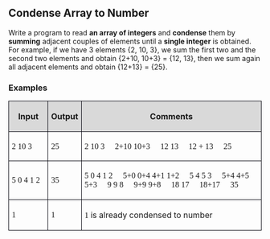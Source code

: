 <H2 LANG="bg-BG" CLASS="western"><SPAN LANG="en-US">Condense
	Array to Number</SPAN></H2>

<P STYLE="margin-top: 0.06in">Write a program to read <B>an array of
integers</B> and <B>condense</B> them by <B>summing</B> adjacent
couples of elements until a <B>single integer</B> is obtained. For
example, if we have 3 elements {2, 10, 3}, we sum the first two and
the second two elements and obtain {2+10, 10+3} = {12, 13}, then we
sum again all adjacent elements and obtain {12+13} = {25}.</P>
<H3 CLASS="western">Examples</H3>
<TABLE WIDTH=688 CELLPADDING=4 CELLSPACING=0>
	<COL WIDTH=83>
	<COL WIDTH=54>
	<COL WIDTH=525>
	<TR>
		<TD WIDTH=83 BGCOLOR="#d9d9d9" STYLE="border: 1px solid #00000a; padding-top: 0.04in; padding-bottom: 0.04in; padding-left: 0.06in; padding-right: 0.06in">
			<P ALIGN=CENTER><B>Input</B></P>
		</TD>
		<TD WIDTH=54 BGCOLOR="#d9d9d9" STYLE="border: 1px solid #00000a; padding-top: 0.04in; padding-bottom: 0.04in; padding-left: 0.06in; padding-right: 0.06in">
			<P ALIGN=CENTER><B>Output</B></P>
		</TD>
		<TD WIDTH=525 BGCOLOR="#d9d9d9" STYLE="border: 1px solid #00000a; padding-top: 0.04in; padding-bottom: 0.04in; padding-left: 0.06in; padding-right: 0.06in">
			<P ALIGN=CENTER><B>Comments</B></P>
		</TD>
	</TR>
	<TR>
		<TD WIDTH=83 STYLE="border: 1px solid #00000a; padding-top: 0.04in; padding-bottom: 0.04in; padding-left: 0.06in; padding-right: 0.06in">
			<P><FONT FACE="Consolas, serif">2 10 3</FONT></P>
		</TD>
		<TD WIDTH=54 STYLE="border: 1px solid #00000a; padding-top: 0.04in; padding-bottom: 0.04in; padding-left: 0.06in; padding-right: 0.06in">
			<P><FONT FACE="Consolas, serif">25</FONT></P>
		</TD>
		<TD WIDTH=525 STYLE="border: 1px solid #00000a; padding-top: 0.04in; padding-bottom: 0.04in; padding-left: 0.06in; padding-right: 0.06in">
			<P><FONT FACE="Consolas, serif">2 10 3 </FONT><FONT FACE="Wingdings, serif"></FONT><FONT FACE="Consolas, serif">
			2+10 10+3 </FONT><FONT FACE="Wingdings, serif"></FONT><FONT FACE="Consolas, serif">
			12 13 </FONT><FONT FACE="Wingdings, serif"></FONT><FONT FACE="Consolas, serif">
			12 + 13 </FONT><FONT FACE="Wingdings, serif"></FONT><FONT FACE="Consolas, serif">
			25</FONT></P>
		</TD>
	</TR>
	<TR>
		<TD WIDTH=83 STYLE="border: 1px solid #00000a; padding-top: 0.04in; padding-bottom: 0.04in; padding-left: 0.06in; padding-right: 0.06in">
			<P><FONT FACE="Consolas, serif">5 0 4 1 2</FONT></P>
		</TD>
		<TD WIDTH=54 STYLE="border: 1px solid #00000a; padding-top: 0.04in; padding-bottom: 0.04in; padding-left: 0.06in; padding-right: 0.06in">
			<P><FONT FACE="Consolas, serif">35</FONT></P>
		</TD>
		<TD WIDTH=525 STYLE="border: 1px solid #00000a; padding-top: 0.04in; padding-bottom: 0.04in; padding-left: 0.06in; padding-right: 0.06in">
			<P><FONT FACE="Consolas, serif">5 0 4 1 2 </FONT><FONT FACE="Wingdings, serif"></FONT><FONT FACE="Consolas, serif">
			5+0 0+4 4+1 1+2 </FONT><FONT FACE="Wingdings, serif"></FONT><FONT FACE="Consolas, serif">
			5 4 5 3 </FONT><FONT FACE="Wingdings, serif"></FONT><FONT FACE="Consolas, serif">
			5+4 4+5 5+3 </FONT><FONT FACE="Wingdings, serif"></FONT><FONT FACE="Consolas, serif">
			9 9 8 </FONT><FONT FACE="Wingdings, serif"></FONT><FONT FACE="Consolas, serif">
			9+9 9+8 </FONT><FONT FACE="Wingdings, serif"></FONT><FONT FACE="Consolas, serif">
			18 17 </FONT><FONT FACE="Wingdings, serif"></FONT><FONT FACE="Consolas, serif">
			18+17 </FONT><FONT FACE="Wingdings, serif"></FONT><FONT FACE="Consolas, serif">
			35</FONT></P>
		</TD>
	</TR>
	<TR>
		<TD WIDTH=83 STYLE="border: 1px solid #00000a; padding-top: 0.04in; padding-bottom: 0.04in; padding-left: 0.06in; padding-right: 0.06in">
			<P><FONT FACE="Consolas, serif">1</FONT></P>
		</TD>
		<TD WIDTH=54 STYLE="border: 1px solid #00000a; padding-top: 0.04in; padding-bottom: 0.04in; padding-left: 0.06in; padding-right: 0.06in">
			<P><FONT FACE="Consolas, serif">1</FONT></P>
		</TD>
		<TD WIDTH=525 STYLE="border: 1px solid #00000a; padding-top: 0.04in; padding-bottom: 0.04in; padding-left: 0.06in; padding-right: 0.06in">
			<P><FONT FACE="Consolas, serif">1</FONT> is already condensed to
			number</P>
		</TD>
	</TR>
</TABLE>